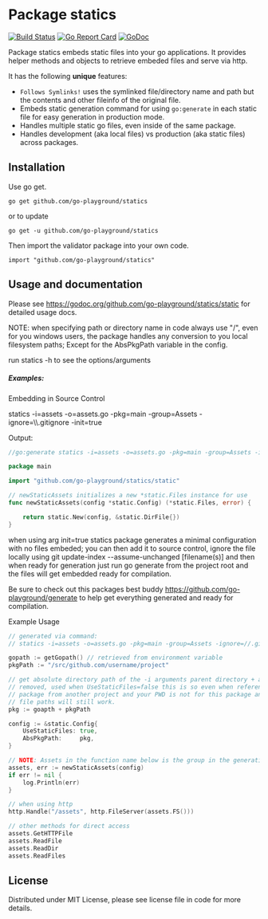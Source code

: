 Package statics
===============

[![Build Status](https://semaphoreci.com/api/v1/projects/1b97afa9-77f3-43ff-ad26-749958500745/601363/badge.svg)](https://semaphoreci.com/joeybloggs/statics)
[![Go Report Card](http://goreportcard.com/badge/go-playground/statics)](http://goreportcard.com/report/go-playground/statics)
[![GoDoc](https://godoc.org/github.com/go-playground/statics/static?status.svg)](https://godoc.org/github.com/go-playground/statics/static)

Package statics embeds static files into your go applications. It provides helper methods and objects to retrieve embeded files and serve via http.

It has the following **unique** features:

-   ```Follows Symlinks!``` uses the symlinked file/directory name and path but the contents and other fileinfo of the original file.
-   Embeds static generation command for using ```go:generate``` in each static file for easy generation in production mode.
-   Handles multiple static go files, even inside of the same package.
-   Handles development (aka local files) vs production (aka static files) across packages.

Installation
------------
Use go get.

	go get github.com/go-playground/statics

or to update

	go get -u github.com/go-playground/statics

Then import the validator package into your own code.

	import "github.com/go-playground/statics"

Usage and documentation
------

Please see https://godoc.org/github.com/go-playground/statics/static for detailed usage docs.

NOTE: when specifying path or directory name in code always use "/", even for you windows users,
     the package handles any conversion to you local filesystem paths; Except for the AbsPkgPath
     variable in the config.

run statics -h to see the options/arguments

##### Examples:

Embedding in Source Control

statics -i=assets -o=assets.go -pkg=main -group=Assets -ignore=\\\\.gitignore -init=true

Output:
```go
//go:generate statics -i=assets -o=assets.go -pkg=main -group=Assets -ignore=\.gitignore

package main

import "github.com/go-playground/statics/static"

// newStaticAssets initializes a new *static.Files instance for use
func newStaticAssets(config *static.Config) (*static.Files, error) {

	return static.New(config, &static.DirFile{})
}
```

when using arg init=true statics package generates a minimal configuration with no 
files embeded; you can then add it to source control, ignore the file locally using
git update-index --assume-unchanged [filename(s)] and then when ready for generation 
just run go generate from the project root and the files will get embedded ready for 
compilation.

Be sure to check out this packages best buddy https://github.com/go-playground/generate
to help get everything generated and ready for compilation.

Example Usage
```go
// generated via command: 
// statics -i=assets -o=assets.go -pkg=main -group=Assets -ignore=//.gitignore

gopath := getGopath() // retrieved from environment variable
pkgPath := "/src/github.com/username/project"

// get absolute directory path of the -i arguments parent directory + any prefix 
// removed, used when UseStaticFiles=false this is so even when referencing this 
// package from another project and your PWD is not for this package anymore the 
// file paths will still work.
pkg := goapth + pkgPath

config := &static.Config{
	UseStaticFiles: true,
	AbsPkgPath:     pkg,
}

// NOTE: Assets in the function name below is the group in the generation command
assets, err := newStaticAssets(config)
if err != nil {
	log.Println(err)
}

// when using http
http.Handle("/assets", http.FileServer(assets.FS()))

// other methods for direct access
assets.GetHTTPFile
assets.ReadFile
assets.ReadDir
assets.ReadFiles
```

License
------
Distributed under MIT License, please see license file in code for more details.
